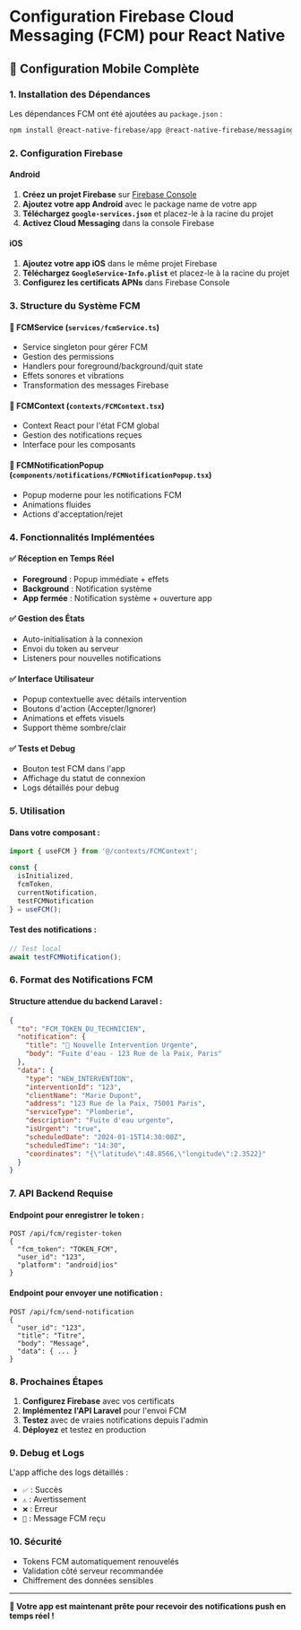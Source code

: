 # Configuration Firebase Cloud Messaging (FCM) pour React Native

## 📱 Configuration Mobile Complète

### 1. Installation des Dépendances

Les dépendances FCM ont été ajoutées au `package.json` :
```bash
npm install @react-native-firebase/app @react-native-firebase/messaging
```

### 2. Configuration Firebase

#### Android
1. **Créez un projet Firebase** sur [Firebase Console](https://console.firebase.google.com/)
2. **Ajoutez votre app Android** avec le package name de votre app
3. **Téléchargez `google-services.json`** et placez-le à la racine du projet
4. **Activez Cloud Messaging** dans la console Firebase

#### iOS
1. **Ajoutez votre app iOS** dans le même projet Firebase
2. **Téléchargez `GoogleService-Info.plist`** et placez-le à la racine du projet
3. **Configurez les certificats APNs** dans Firebase Console

### 3. Structure du Système FCM

#### 🔧 **FCMService** (`services/fcmService.ts`)
- Service singleton pour gérer FCM
- Gestion des permissions
- Handlers pour foreground/background/quit state
- Effets sonores et vibrations
- Transformation des messages Firebase

#### 🎯 **FCMContext** (`contexts/FCMContext.tsx`)
- Context React pour l'état FCM global
- Gestion des notifications reçues
- Interface pour les composants

#### 🎨 **FCMNotificationPopup** (`components/notifications/FCMNotificationPopup.tsx`)
- Popup moderne pour les notifications FCM
- Animations fluides
- Actions d'acceptation/rejet

### 4. Fonctionnalités Implémentées

#### ✅ **Réception en Temps Réel**
- **Foreground** : Popup immédiate + effets
- **Background** : Notification système
- **App fermée** : Notification système + ouverture app

#### ✅ **Gestion des États**
- Auto-initialisation à la connexion
- Envoi du token au serveur
- Listeners pour nouvelles notifications

#### ✅ **Interface Utilisateur**
- Popup contextuelle avec détails intervention
- Boutons d'action (Accepter/Ignorer)
- Animations et effets visuels
- Support thème sombre/clair

#### ✅ **Tests et Debug**
- Bouton test FCM dans l'app
- Affichage du statut de connexion
- Logs détaillés pour debug

### 5. Utilisation

#### Dans votre composant :
```typescript
import { useFCM } from '@/contexts/FCMContext';

const { 
  isInitialized, 
  fcmToken, 
  currentNotification,
  testFCMNotification 
} = useFCM();
```

#### Test des notifications :
```typescript
// Test local
await testFCMNotification();
```

### 6. Format des Notifications FCM

#### Structure attendue du backend Laravel :
```json
{
  "to": "FCM_TOKEN_DU_TECHNICIEN",
  "notification": {
    "title": "🚨 Nouvelle Intervention Urgente",
    "body": "Fuite d'eau - 123 Rue de la Paix, Paris"
  },
  "data": {
    "type": "NEW_INTERVENTION",
    "interventionId": "123",
    "clientName": "Marie Dupont",
    "address": "123 Rue de la Paix, 75001 Paris",
    "serviceType": "Plomberie",
    "description": "Fuite d'eau urgente",
    "isUrgent": "true",
    "scheduledDate": "2024-01-15T14:30:00Z",
    "scheduledTime": "14:30",
    "coordinates": "{\"latitude\":48.8566,\"longitude\":2.3522}"
  }
}
```

### 7. API Backend Requise

#### Endpoint pour enregistrer le token :
```
POST /api/fcm/register-token
{
  "fcm_token": "TOKEN_FCM",
  "user_id": "123",
  "platform": "android|ios"
}
```

#### Endpoint pour envoyer une notification :
```
POST /api/fcm/send-notification
{
  "user_id": "123",
  "title": "Titre",
  "body": "Message",
  "data": { ... }
}
```

### 8. Prochaines Étapes

1. **Configurez Firebase** avec vos certificats
2. **Implémentez l'API Laravel** pour l'envoi FCM
3. **Testez** avec de vraies notifications depuis l'admin
4. **Déployez** et testez en production

### 9. Debug et Logs

L'app affiche des logs détaillés :
- `✅` : Succès
- `⚠️` : Avertissement  
- `❌` : Erreur
- `📱` : Message FCM reçu

### 10. Sécurité

- Tokens FCM automatiquement renouvelés
- Validation côté serveur recommandée
- Chiffrement des données sensibles

---

**🚀 Votre app est maintenant prête pour recevoir des notifications push en temps réel !**
